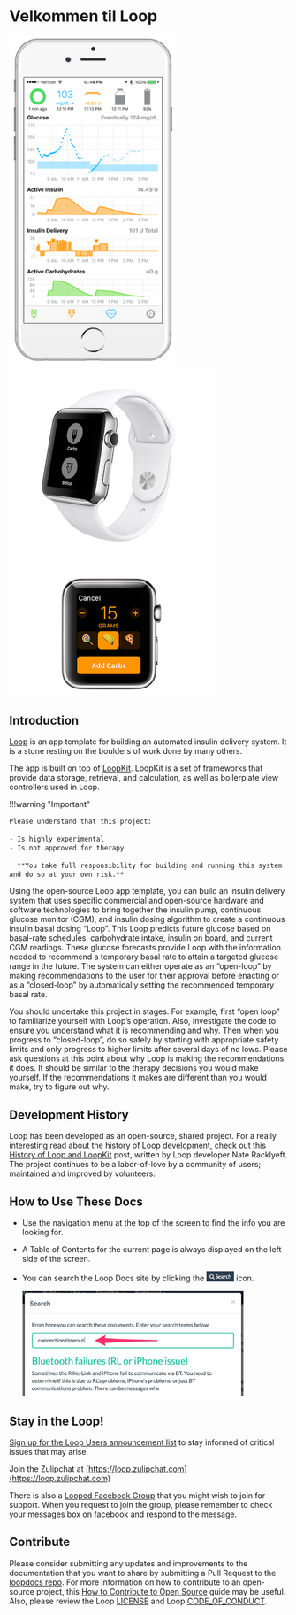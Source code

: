 # Velkommen til Loop


<img src="img/phones.png" width="300" alt="iPhone Screenshot" />
<img src="img/watch.png" alt="Apple Watch Screenshots" />

## Introduction

[Loop](https://github.com/LoopKit/Loop) is an app template for building an automated insulin delivery system. It is a stone resting on the boulders of work done by many others.

The app is built on top of [LoopKit](https://github.com/LoopKit/LoopKit). LoopKit is a set of frameworks that provide data storage, retrieval, and calculation, as well as boilerplate view controllers used in Loop.

!!!warning "Important"

    Please understand that this project:

    - Is highly experimental
    - Is not approved for therapy

      **You take full responsibility for building and running this system and do so at your own risk.**

Using the open-source Loop app template, you can build an insulin delivery system that uses specific commercial and open-source hardware and software technologies to bring together the insulin pump, continuous glucose monitor (CGM), and insulin dosing algorithm to create a continuous insulin basal dosing “Loop”.  This Loop predicts future glucose based on basal-rate schedules, carbohydrate intake, insulin on board, and current CGM readings.  These glucose forecasts provide Loop with the information needed to recommend a temporary basal rate to attain a targeted glucose range in the future.  The system can either operate as an “open-loop” by making recommendations to the user for their approval before enacting or as a “closed-loop” by automatically setting the recommended temporary basal rate.

You should undertake this project in stages. For example, first “open loop” to familiarize yourself with Loop’s operation. Also, investigate the code to ensure you understand what it is recommending and why. Then when you progress to “closed-loop”, do so safely by starting with appropriate safety limits and only progress to higher limits after several days of no lows. Please ask questions at this point about why Loop is making the recommendations it does.  It should be similar to the therapy decisions you would make yourself.  If the recommendations it makes are different than you would make, try to figure out why.

## Development History

Loop has been developed as an open-source, shared project.  For a really interesting read about the history of Loop development, check out this [History of Loop and LoopKit](https://medium.com/@loudnate/the-history-of-loop-and-loopkit-59b3caf13805) post, written by Loop developer Nate Racklyeft.  The project continues to be a labor-of-love by a community of users; maintained and improved by volunteers.


## How to Use These Docs

* Use the navigation menu at the top of the screen to find the info you are looking for.
* A Table of Contents for the current page is always displayed on the left side of the screen.
* You can search the Loop Docs site by clicking the <img src="img/search_icon.png" width="50px" /> icon.

    <img src="img/search_example.png" width="400" />


## Stay in the Loop!

[Sign up for the Loop Users announcement list](https://groups.google.com/forum/#!forum/loop-ios-users) to stay informed of critical issues that may arise.

Join the Zulipchat at [https://loop.zulipchat.com](https://loop.zulipchat.com)

There is also a [Looped Facebook Group](https://www.facebook.com/groups/TheLoopedGroup/?fref=nf) that you might wish to join for support.  When you request to join the group, please remember to check your messages box on facebook and respond to the message.

## Contribute

Please consider submitting any updates and improvements to the documentation that you want to share by submitting a Pull Request to the [loopdocs repo](https://github.com/LoopKit/loopdocs). For more information on how to contribute to an open-source project, this [How to Contribute to Open Source](https://opensource.guide/how-to-contribute/) guide may be useful. Also, please review the Loop [LICENSE](https://github.com/LoopKit/Loop/blob/master/LICENSE.md) and Loop [CODE_OF_CONDUCT](https://github.com/LoopKit/Loop/blob/master/CODE_OF_CONDUCT.md).

